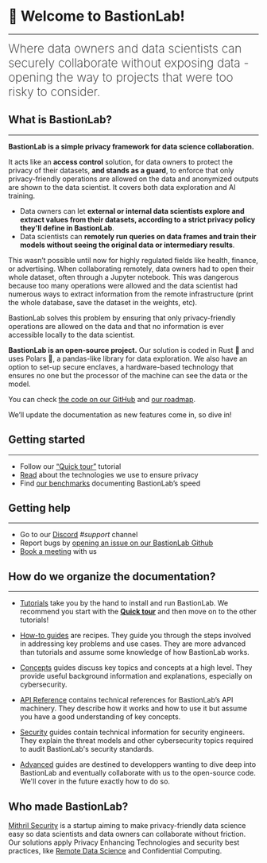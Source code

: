 # 👋 Welcome to BastionLab!
________________________________________________________

<font size="5"><span style="font-weight: 200">Where data owners and data scientists can securely collaborate without exposing data - opening the way to projects that were too risky to consider.</font></span>

## What is BastionLab?
________________________________________________________

**BastionLab is a simple privacy framework for data science collaboration.** 

It acts like an **access control** solution, for data owners to protect the privacy of their datasets, **and stands as a guard**, to enforce that only privacy-friendly operations are allowed on the data and anonymized outputs are shown to the data scientist. It covers both data exploration and AI training.

- Data owners can let **external or internal data scientists explore and extract values from their datasets, according to a strict privacy policy they'll define in BastionLab**.
- Data scientists can **remotely run queries on data frames and train their models without seeing the original data or intermediary results**.

This wasn’t possible until now for highly regulated fields like health, finance, or advertising. When collaborating remotely, data owners had to open their whole dataset, often through a Jupyter notebook. This was dangerous because too many operations were allowed and the data scientist had numerous ways to extract information from the remote infrastructure (print the whole database, save the dataset in the weights, etc).

BastionLab solves this problem by ensuring that only privacy-friendly operations are allowed on the data and that no information is ever accessible locally to the data scientist. 

**BastionLab is an open-source project.** Our solution is coded in Rust 🦀 and uses Polars 🐻, a pandas-like library for data exploration. We also have an option to set-up secure enclaves, a hardware-based technology that ensures no one but the processor of the machine can see the data or the model.
 
You can check [the code on our GitHub](https://github.com/mithril-security/bastionlab/) and [our roadmap](https://mithril-security.notion.site/513af0ada2584e0f837776a7f6649ab4?v=cf664187c13149a4b667d9c0ae3ed1c0). 

We’ll update the documentation as new features come in, so dive in!

## Getting started
________________________________________________________

- Follow our [“Quick tour”](docs/quick-tour/quick-tour.ipynb) tutorial
- [Read](docs/security/threat_model_data_owner_owns_infrastructure.md) about the technologies we use to ensure privacy
- Find [our benchmarks](docs/advanced/benchmarks/polars_benchmarks.md) documenting BastionLab’s speed

## Getting help
________________________________________________________

- Go to our [Discord](https://discord.com/invite/TxEHagpWd4) *#support* channel
- Report bugs by [opening an issue on our BastionLab Github](https://github.com/mithril-security/bastionlab/issues)
- [Book a meeting](https://calendly.com/contact-mithril-security/15mins?month=2022-11) with us

## How do we organize the documentation?
____________________________________________

- [Tutorials](docs/tutorials/authentication.ipynb) take you by the hand to install and run BastionLab. We recommend you start with the **[Quick tour](docs/quick-tour/quick-tour.ipynb)** and then move on to the other tutorials!  

- [How-to guides](docs/how-to-guides/covid_cleaning_exploration.ipynb) are recipes. They guide you through the steps involved in addressing key problems and use cases. They are more advanced than tutorials and assume some knowledge of how BastionLab works.

- [Concepts](docs/concepts-guides/remote_data_science.md) guides discuss key topics and concepts at a high level. They provide useful background information and explanations, especially on cybersecurity.

- [API Reference](docs/resources/bastionlab/index.html) contains technical references for BastionLab’s API machinery. They describe how it works and how to use it but assume you have a good understanding of key concepts.

- [Security](docs/security/threat_model_data_owner_owns_infrastructure.md) guides contain technical information for security engineers. They explain the threat models and other cybersecurity topics required to audit BastionLab's security standards.

- [Advanced](docs/advanced/benchmarks/polars_benchmarks.md) guides are destined to developpers wanting to dive deep into BastionLab and eventually collaborate with us to the open-source code. We'll cover in the future exactly how to do so. 

## Who made BastionLab?

[Mithril Security](https://www.mithrilsecurity.io/) is a startup aiming to make privacy-friendly data science easy so data scientists and data owners can collaborate without friction. Our solutions apply Privacy Enhancing Technologies and security best practices, like [Remote Data Science](docs/concepts-guides/remote_data_science.md) and Confidential Computing.
